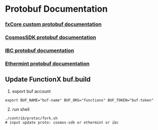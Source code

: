 # Protobuf Documentation

### [fxCore custom protobuf documentation](https://buf.build/functionx/fx-core)

### [CosmosSDK protobuf documentation](https://buf.build/cosmos/cosmos-sdk)

### [IBC protobuf documentation](https://buf.build/cosmos/ibc)

### [Ethermint protobuf documentation](https://buf.build/evmos/ethermint)


## Update FunctionX buf.build

1. export buf account

```shell
export BUF_NAME="buf-name" BUF_ORG="functionx" BUF_TOKEN="buf-token"
```

2. run shell

```shell
./contrib/protoc/fork.sh
# input update proto: cosmos-sdk or ethermint or ibc  
```
